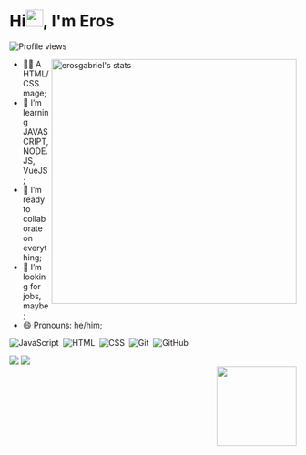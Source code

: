 <h1 align="left">Hi<img src="https://raw.githubusercontent.com/kaueMarques/kaueMarques/master/hi.gif" height="30px">, I'm Eros</h1>
<p align="left"> <img src="https://komarev.com/ghpvc/?username=erosgabriel&color=blue" alt="Profile views" /> </p>

<img align="right" width="430em" src="https://github-readme-stats.vercel.app/api?username=erosgabriel&show_icons=true&theme=dark" alt="erosgabriel's stats"/>

- 🧙‍♂️ A HTML/CSS mage;
- 🌱 I’m learning JAVASCRIPT, NODE.JS, VueJS;
- 👯 I’m ready to collaborate on everything;
- 👔 I’m looking for jobs, maybe;
- 😄 Pronouns: he/him;

![JavaScript](https://img.shields.io/badge/-JavaScript-05122A?style=flat&logo=javascript)&nbsp;
![HTML](https://img.shields.io/badge/-HTML-05122A?style=flat&logo=HTML5)&nbsp;
![CSS](https://img.shields.io/badge/-CSS-05122A?style=flat&logo=CSS3&logoColor=1572B6)&nbsp;
![Git](https://img.shields.io/badge/-Git-05122A?style=flat&logo=git)&nbsp;
![GitHub](https://img.shields.io/badge/-GitHub-05122A?style=flat&logo=github)&nbsp;
<!--![Node.js](https://img.shields.io/badge/-Node.js-05122A?style=flat&logo=node.js)&nbsp;
![Markdown](https://img.shields.io/badge/-Markdown-05122A?style=flat&logo=markdown)&nbsp;
![React](https://img.shields.io/badge/-React-05122A?style=flat&logo=react)&nbsp;-->

<div>
   <a href="https://instagram.com/erosgabs.js" target="_blank"><img src="https://img.shields.io/badge/-Instagram-%23E4405F?style=flat&logo=instagram&logoColor=white" target="_blank"></a>
   <a href="https://www.linkedin.com/in/ericcirilo" target="_blank"><img src="https://img.shields.io/badge/-LinkedIn-%230077B5?style=flat&logo=linkedin&logoColor=white" target="_blank"></a>
<div/>

<img align="right" height="140em" src="https://github-readme-stats.vercel.app/api/top-langs/?username=erosgabriel&layout=compact&langs_count=7&theme=dark"/>
